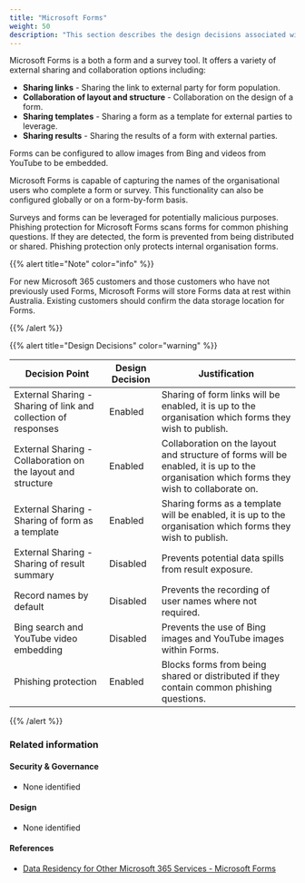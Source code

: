 ```yaml
---
title: "Microsoft Forms"
weight: 50
description: "This section describes the design decisions associated with implementation of Microsoft Forms for system(s) built using ASD's Blueprint for Secure Cloud."
---
```


Microsoft Forms is a both a form and a survey tool. It offers a variety of external sharing and collaboration options including:
* **Sharing links** - Sharing the link to external party for form population.
* **Collaboration of layout and structure** - Collaboration on the design of a form.
* **Sharing templates** - Sharing a form as a template for external parties to leverage.
* **Sharing results** - Sharing the results of a form with external parties.

Forms can be configured to allow images from Bing and videos from YouTube to be embedded.

Microsoft Forms is capable of capturing the names of the organisational users who complete a form or survey. This functionality can also be configured globally or on a form-by-form basis.  

Surveys and forms can be leveraged for potentially malicious purposes. Phishing protection for Microsoft Forms scans forms for common phishing questions. If they are detected, the form is prevented from being distributed or shared. Phishing protection only protects internal organisation forms.

{{% alert title="Note" color="info" %}}

For new Microsoft 365 customers and those customers who have not previously used Forms, Microsoft Forms will store Forms data at rest within Australia. Existing customers should confirm the data storage location for Forms.

{{% /alert %}}

{{% alert title="Design Decisions" color="warning" %}}

| Decision Point                                                  | Design Decision | Justification                                                                                                                             |
|-----------------------------------------------------------------|-----------------|-------------------------------------------------------------------------------------------------------------------------------------------|
| External Sharing -  Sharing of link and collection of responses | Enabled         | Sharing of form links will be enabled, it is up to the organisation which forms they wish to publish.                                     |
| External Sharing -  Collaboration on the layout and structure   | Enabled         | Collaboration on the layout and structure of forms will be enabled, it is up to the organisation which forms they wish to collaborate on. |
| External Sharing -  Sharing of form as a template               | Enabled         | Sharing forms as a template will be enabled, it is up to the organisation which forms they wish to publish.                               |
| External Sharing -  Sharing of result summary                   | Disabled        | Prevents potential data spills from result exposure.                                                                                      |
| Record names by default                                         | Disabled        | Prevents the recording of user names where not required.                                                                                  |
| Bing search and YouTube video embedding                         | Disabled        | Prevents the use of Bing images and YouTube images within Forms.                                                                          |
| Phishing protection                                             | Enabled         | Blocks forms from being shared or distributed if they contain common phishing questions.                                                  |

{{% /alert %}}

### Related information

#### Security & Governance

* None identified

#### Design

* None identified

#### References

* [Data Residency for Other Microsoft 365 Services - Microsoft Forms](https://learn.microsoft.com/microsoft-365/enterprise/m365-dr-workload-other?view=o365-worldwide#forms)

